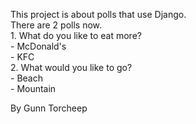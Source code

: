 This project is about polls that use Django.    
There are 2 polls now.    
     1. What do you like to eat more?    
	     - McDonald's    
		 - KFC    
     2. What would you like to go?    
	     - Beach    
		 - Mountain    
	 
By Gunn Torcheep